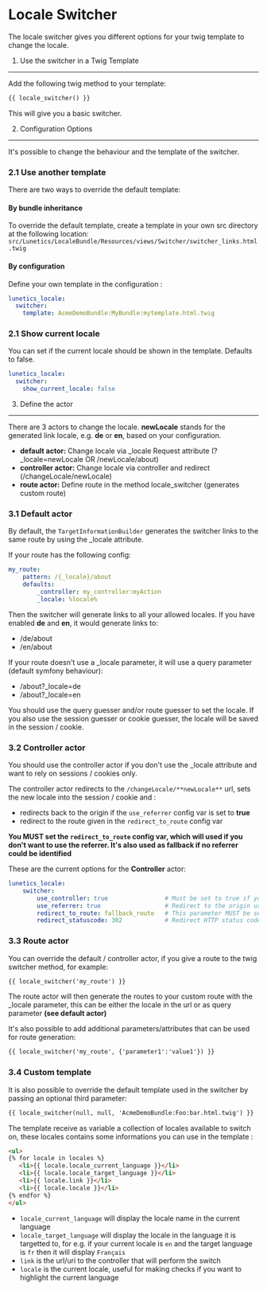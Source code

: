 Locale Switcher
==============
The locale switcher gives you different options for your twig template to change the locale.

1. Use the switcher in a Twig Template
-----------------------------------------
Add the following twig method to your template:
``` html
{{ locale_switcher() }}
```
This will give you a basic switcher.

2. Configuration Options
------------------------
It's possible to change the behaviour and the template of the switcher.

### 2.1 Use another template

There are two ways to override the default template:

#### By bundle inheritance
To override the default template, create a template in your own src directory at the following location: `src/Lunetics/LocaleBundle/Resources/views/Switcher/switcher_links.html.twig`

#### By configuration
Define your own template in the configuration :
``` yaml
lunetics_locale:
  switcher:
    template: AcmeDemoBundle:MyBundle:mytemplate.html.twig
```

### 2.1 Show current locale
You can set if the current locale should be shown in the template. Defaults to false.
``` yaml
lunetics_locale:
  switcher:
    show_current_locale: false
```

3. Define the actor
-------------------
There are 3 actors to change the locale. **newLocale** stands for the generated link locale, e.g. **de** or **en**, based on your configuration.

* **default actor:** Change locale via _locale Request attribute (?_locale=newLocale OR /newLocale/about)
* **controller actor:** Change locale via controller and redirect (/changeLocale/newLocale)
* **route actor:** Define route in the method locale_switcher (generates custom route)

### 3.1 Default actor

By default, the `TargetInformationBuilder` generates the switcher links to the same route by using the _locale attribute.

If your route has the following config:

``` yaml
my_route:
    pattern: /{_locale}/about
    defaults:
        _controller: my_controller:myAction
        _locale: %locale%
```

Then the switcher will generate links to all your allowed locales. If you have enabled **de** and **en**, it would generate links to:
* /de/about
* /en/about

If your route doesn't use a _locale parameter, it will use a query parameter (default symfony behaviour):
* /about?_locale=de
* /about?_locale=en

You should use the query guesser and/or route guesser to set the locale.
If you also use the session guesser or cookie guesser, the locale will be saved in the session / cookie.

### 3.2 Controller actor

You should use the controller actor if you don't use the _locale attribute and want to rely on sessions / cookies only.

The controller actor redirects to the `/changeLocale/**newLocale**` url, sets the new locale into the session / cookie and :
* redirects back to the origin if the `use_referrer` config var is set to **true**
* redirect to the route given in the `redirect_to_route` config var

**You MUST set the `redirect_to_route` config var, which will used if you don't want to use the referrer. It's also used as fallback if no referrer could be identified**

These are the current options for the **Controller** actor:
``` yaml
lunetics_locale:
    switcher:
        use_controller: true                # Must be set to true if you want to use the controller. Defaults to false
        use_referrer: true                  # Redirect to the origin url from where the switcher was used. Defaults to true
        redirect_to_route: fallback_route   # This parameter MUST be set. Fallback route if no referrer could be found.
        redirect_statuscode: 302            # Redirect HTTP status code. Options:  300, 301, 302, 303, 307. Defaults to 302
```

### 3.3 Route actor
You can override the default / controller actor, if you give a route to the twig switcher method, for example:

``` html
{{ locale_switcher('my_route') }}
```

The route actor will then generate the routes to your custom route with the _locale parameter, this can be either the locale in the url or as query parameter **(see default actor)**

It's also possible to add additional parameters/attributes that can be used for route generation:
 ``` html
{{ locale_switcher('my_route', {'parameter1':'value1'}) }}
```

### 3.4 Custom template

It is also possible to override the default template used in the switcher by passing an optional third parameter:

 ``` html
{{ locale_switcher(null, null, 'AcmeDemoBundle:Foo:bar.html.twig') }}
```

The template receive as variable a collection of locales available to switch on, these locales contains some
informations you can use in the template :

```html
<ul>
{% for locale in locales %}
   <li>{{ locale.locale_current_language }}</li>
   <li>{{ locale.locale_target_language }}</li>
   <li>{{ locale.link }}</li>
   <li>{{ locale.locale }}</li>
{% endfor %}
</ul>
```

* `locale_current_language` will display the locale name in the current language
* `locale_target_language` will display the locale in the language it is targetted to, for e.g. if your current locale is
`en` and the target language is `fr` then it will display `Français`
* `link` is the url/uri to the controller that will perform the switch
* `locale` is the current locale, useful for making checks if you want to highlight the current language

